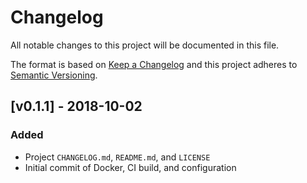# Changelog
All notable changes to this project will be documented in this file.

The format is based on [Keep a Changelog](http://keepachangelog.com/en/1.0.0/)
and this project adheres to [Semantic Versioning](http://semver.org/spec/v2.0.0.html).

## [v0.1.1] - 2018-10-02
### Added
- Project `CHANGELOG.md`, `README.md`, and `LICENSE`
- Initial commit of Docker, CI build, and configuration
